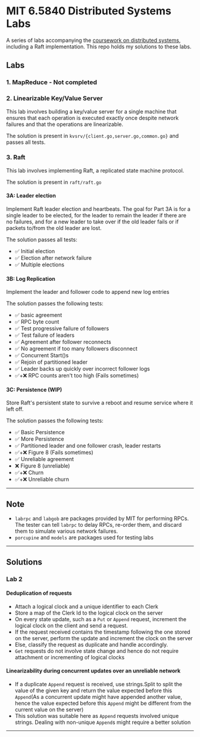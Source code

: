 # MIT 6.5840 Distributed Systems Labs

A series of labs accompanying the [coursework on distributed systems](https://pdos.csail.mit.edu/6.824/index.html), including a Raft implementation.
This repo holds my solutions to these labs.

## Labs

### 1. MapReduce - Not completed

### 2. Linearizable Key/Value Server

This lab involves building a key/value server for a single machine that ensures that each operation is executed exactly once despite network failures and that the operations are linearizable.

The solution is present in `kvsrv/{client.go,server.go,common.go}` and passes all tests.

### 3. Raft

This lab involves implementing Raft, a replicated state machine protocol.

The solution is present in `raft/raft.go`

#### 3A: Leader election

Implement Raft leader election and heartbeats.
The goal for Part 3A is for a single leader to be elected, for the leader to remain the leader if there are no failures, and for a new leader to take over if the old leader fails or if packets to/from the old leader are lost.

The solution passes all tests:

- ✅ Initial election
- ✅ Election after network failure
- ✅ Multiple elections

#### 3B: Log Replication

Implement the leader and follower code to append new log entries

The solution passes the following tests:

- ✅ basic agreement
- ✅ RPC byte count
- ✅ Test progressive failure of followers
- ✅ Test failure of leaders
- ✅ Agreement after follower reconnects
- ✅ No agreement if too many followers disconnect
- ✅ Concurrent Start()s
- ✅ Rejoin of partitioned leader
- ✅ Leader backs up quickly over incorrect follower logs
- ✅+❌ RPC counts aren't too high (Fails sometimes)

#### 3C: Persistence (WIP)

Store Raft's persistent state to survive a reboot and resume service where it
left off.

The solution passes the following tests:

- ✅ Basic Persistence
- ✅ More Persistence
- ✅ Partitioned leader and one follower crash, leader restarts
- ✅+❌ Figure 8 (Fails sometimes)
- ✅ Unreliable agreement
- ❌ Figure 8 (unreliable)
- ✅+❌ Churn
- ✅+❌ Unreliable churn

---

## Note

- `labrpc` and `labgob` are packages provided by MIT for performing RPCs. The tester can tell `labrpc` to delay RPCs, re-order them, and discard them to simulate various network failures.
- `porcupine` and `models` are packages used for testing labs

---

## Solutions

### Lab 2

#### Deduplication of requests

- Attach a logical clock and a unique identifier to each Clerk
- Store a map of the Clerk Id to the logical clock on the server
- On every state update, such as a `Put` or `Append` request, increment the logical clock on the client and send a request.
- If the request received contains the timestamp following the one stored on the server, perform the update and increment the clock on the server
- Else, classify the request as duplicate and handle accordingly.
- `Get` requests do not involve state change and hence do not require attachment or incrementing of logical clocks

#### Linearizability during concurrent updates over an unreliable network

- If a duplicate `Append` request is received, use strings.Split to split the value of the given key and return the value expected before this `Append`(As a concurrent update might have appended another value, hence the value expected before this `Append` might be different from the current value on the server)
- This solution was suitable here as `Append` requests involved unique strings. Dealing with non-unique `Append`s might require a better solution

---
